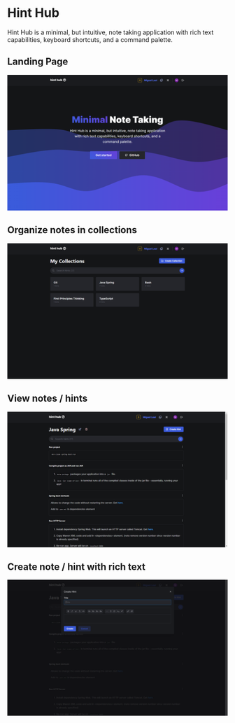 # Hint Hub
Hint Hub is a minimal, but intuitive, note taking application with rich text capabilities, keyboard shortcuts, and a command palette.

## Landing Page
<img src="./repo-res/landing.png"/>

## Organize notes in collections
<img src="./repo-res/collections.png"/>

## View notes / hints
<img src="./repo-res/hint.png"/>

## Create note / hint with rich text
<img src="./repo-res/create-hint.png"/>